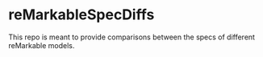 # reMarkableSpecDiffs

This repo is meant to provide comparisons between the specs of different reMarkable models.
